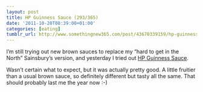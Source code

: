 ```yaml
---
layout: post
title: HP Guinness Sauce (293/365)
date: '2011-10-20T08:39:00+01:00'
categories: [eating]
tumblr_url: http://www.somethingnew365.com/post/43670339159/hp-guinness-sauce-293365
---
```

I’m still trying out new brown sauces to replace my “hard to get in the North” Sainsbury’s version, and yesterday I tried out [HP Guinness Sauce](http://www.heinz.co.uk/sauce-partners/hp-sauce/products/hp-guinness).

Wasn’t certain what to expect, but it was actually pretty good. A little fruitier than a usual brown sauce, so definitely different but tasty all the same. That should probably last me the year now :-)
